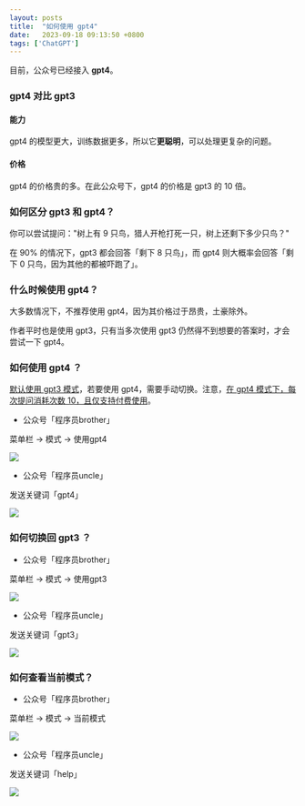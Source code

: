 ```yaml
---
layout: posts
title:  "如何使用 gpt4"
date:   2023-09-18 09:13:50 +0800
tags: ['ChatGPT']
---
```


目前，公众号已经接入 **gpt4**。

### gpt4 对比 gpt3
#### 能力
gpt4 的模型更大，训练数据更多，所以它**更聪明**，可以处理更复杂的问题。
#### 价格
gpt4 的价格贵的多。在此公众号下，gpt4 的价格是 gpt3 的 10 倍。

### 如何区分 gpt3 和 gpt4？

你可以尝试提问："树上有 9 只鸟，猎人开枪打死一只，树上还剩下多少只鸟？"

在 90% 的情况下，gpt3 都会回答「剩下 8 只鸟」，而 gpt4 则大概率会回答「剩下 0 只鸟，因为其他的都被吓跑了」。

### 什么时候使用 gpt4？
大多数情况下，不推荐使用 gpt4，因为其价格过于昂贵，土豪除外。

作者平时也是使用 gpt3，只有当多次使用 gpt3 仍然得不到想要的答案时，才会尝试一下 gpt4。

### 如何使用 gpt4 ？
<u>默认使用 gpt3 模式</u>，若要使用 gpt4，需要手动切换。注意，<u>在 gpt4 模式下，每次提问消耗次数 10，且仅支持付费使用</u>。
- 公众号「程序员brother」

菜单栏 -> 模式 -> 使用gpt4

![](/assets/gpt4/use-gpt4-brother.jpeg)

- 公众号「程序员uncle」

发送关键词「gpt4」

![](/assets/gpt4/use-gpt4-uncle.jpeg)

### 如何切换回 gpt3 ？
- 公众号「程序员brother」

菜单栏 -> 模式 -> 使用gpt3

![](/assets/gpt4/use-gpt3-brother.jpeg)

- 公众号「程序员uncle」

发送关键词「gpt3」

![](/assets/gpt4/use-gpt3-uncle.jpeg)

### 如何查看当前模式？
- 公众号「程序员brother」

菜单栏 -> 模式 -> 当前模式

![](/assets/gpt4/help-brother.jpeg)

- 公众号「程序员uncle」

发送关键词「help」

![](/assets/gpt4/help-uncle.jpeg)
